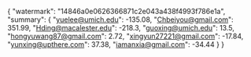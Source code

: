 {
    "watermark": "14846a0e0626366871c2e043a438f4993f786e1a", 
    "summary": {
        "yuelee@umich.edu": -135.08, 
        "Chbeiyou@gmail.com": 351.99, 
        "Hding@macalester.edu": -218.3, 
        "guoxing@umich.edu": 13.5, 
        "hongyuwang87@gmail.com": 2.72, 
        "xingyun27221@gmail.com": -17.84, 
        "yunxing@upthere.com": 37.38, 
        "iamanxia@gmail.com": -34.44
    }
}